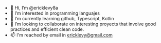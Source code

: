 - 👋 Hi, I’m @ericklevy8a
- 👀 I’m interested in programming languajes
- 🌱 I’m currently learning github, Typescript, Kotlin
- 💞️ I’m looking to collaborate on interesting proyects that involve good practices and efficient clean code.
- 📫 I'm reached by email in ericklevy@gmail.com

<!---
ericklevy8a/ericklevy8a is a ✨ special ✨ repository because its `README.md` (this file) appears on your GitHub profile.
You can click the Preview link to take a look at your changes.
--->
